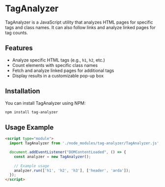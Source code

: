 # TagAnalyzer

TagAnalyzer is a JavaScript utility that analyzes HTML pages for specific tags and class names. It can also follow links and analyze linked pages for tag counts.

## Features
- Analyze specific HTML tags (e.g., `h1`, `h2`, etc.)
- Count elements with specific class names
- Fetch and analyze linked pages for additional tags
- Display results in a customizable pop-up box

## Installation

You can install TagAnalyzer using NPM:

```bash
npm install tag-analyzer
```

## Usage Example

```html
<script type="module">
  import TagAnalyzer from './node_modules/tag-analyzer/TagAnalyzer.js';

  document.addEventListener("DOMContentLoaded", () => {
    const analyzer = new TagAnalyzer();
    
    // Example usage
    analyzer.run(['h1', 'h2', 'h3'], ['header', 'arda']);
  });
</script>
